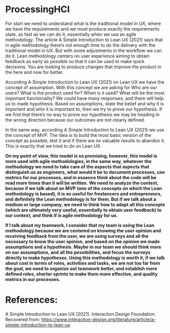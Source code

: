# ProcessingHCI

For start we need to understand what is the traditional model in UX, where we have the requirements and we must produce exactly the requirements state, as fast as we can do it, essentially when we use an agile methodology.
The article A Simple Introduction to Lean UX (2021) says that in agile methodology there’s not enough time to do the delivery with the traditional model in UX. But with some adjustments in the workflow we can do it. Lean methodology centers on user experience aiming to obtain feedback as early as possible so that it can be used to make quick decisions. You are looking to produce changes that improve the product in the here and now for better. 

According A Simple Introduction to Lean UX (2021) on Lean UX we have the concept of assumption. With this concept we are asking for Who are our users? What is the product used for? When is it used? What will be the most important functionality? We could have many responses, and there will help us to made hypothesis.  Based on assumptions, state the belief and why it is important and who it is important to, then we try to prove our hypothesis. If we find that there’s no way to prove our hypothesis we may be heading in the wrong direction because our outcomes are not clearly defined.

In the same way, according A Simple Introduction to Lean UX (2021) we use the concept of MVP. The idea is to build the most basic version of the concept as possible, test it and if there are no valuable results to abandon it. This is exactly that we tried to do on Lean UX.

**On my point of view, this model is so promising, however, this model is more used with agile methodologies, in the same way, whatever the methodology we need to take care of the aspects that aspects that distinguish us as engineers, what would it be to document processes, use metrics for our processes, and in essence think about the code will be read more times than it will be written.**
**We need to analyze the context, because if we talk about an MVP (one of the concepts on which the Lean methodology is based), it is so useful for freelancers and entrepreneurs, and definitely the Lean methodology is for them. But if we talk about a medium or large company, we need to think how to adapt all this concepts (which are ultimately very useful, essentially to obtain user feedback) to our context, and think if is agile methodology  for us.**

**If I talk about my teamwork, I consider that my team is using the Lean methodology because we are centered on knowing the user opinion and receiving feedback from the user, we are using surveys and all the necessary to know the user opinion, and based on the opinion we made assumptions and a hypothesis. Maybe in our team we should think more on our assumptions, and all the possibilities, and focus the surveys directly to make hypotheses. Using this methodology is worth it, if we talk about cost in terms of roles, activities and tasks, we are not too far from the goal, we need to organize out teamwork better, and establish more defined roles, shorter sprints to make them more effective, and quality metrics in our processes.**


# References: 
A Simple Introduction to Lean UX (2021). Interaction Design Foundation. Recovered from: https://www.interaction-design.org/literature/article/a-simple-introduction-to-lean-ux
 

